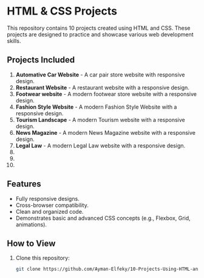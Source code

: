 # HTML & CSS Projects

This repository contains 10 projects created using HTML and CSS. These projects are designed to practice and showcase various web development skills.

## Projects Included
1. **Automative Car Website** - A car pair store website with responsive design.
2. **Restaurant Website** - A restaurant website with a responsive design.
3. **Footwear website** - A modern footwear store website with a responsive design.
4. **Fashion Style Website** - A modern Fashion Style Website with a responsive design.
5. **Tourism Landscape** - A modern Tourism website with a responsive design.
6. **News Magazine** - A modern News Magazine website with a responsive design.
7. **Legal Law** - A modern Legal Law website with a responsive design.
8. 
9. 
10. 

## Features
- Fully responsive designs.
- Cross-browser compatibility.
- Clean and organized code.
- Demonstrates basic and advanced CSS concepts (e.g., Flexbox, Grid, animations).

## How to View
1. Clone this repository:
   ```bash
   git clone https://github.com/Ayman-Elfeky/10-Projects-Using-HTML-and-CSS.git
